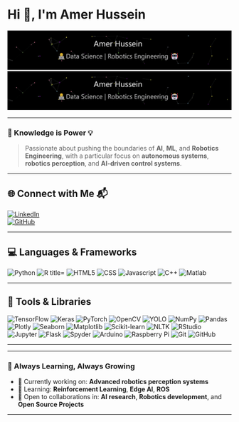 # Hi 👋, I'm Amer Hussein

<a href="https://github.com/amerob" target="_blank">
  <img src="https://raw.githubusercontent.com/amerob/amerob/main/profilebanner.gif" alt="Profile Banner">
</a>


<div align="center">
  <picture>
    <source media="(prefers-color-scheme: dark)" srcset="https://raw.githubusercontent.com/amerob/amerob/main/profilebanner.gif">
    <source media="(prefers-color-scheme: dark)" srcset="https://raw.githubusercontent.com/amerob/amerob/main/profilebanner.gif">
    <img src="https://raw.githubusercontent.com/amerob/amerob/main/profilebanner.gif" alt="Profile Banner">
  </picture>
</div>

---

### 🚀 Knowledge is Power 💡

> Passionate about pushing the boundaries of **AI**, **ML**, and **Robotics Engineering**, with a particular focus on **autonomous systems**, **robotics perception**, and **AI-driven control systems**.

---

## 🌐 Connect with Me 📬

[![LinkedIn](https://img.shields.io/badge/LinkedIn-0077B5?style=for-the-badge&logo=linkedin&logoColor=white)](https://linkedin.com/in/amerhhobbb)  
[![GitHub](https://img.shields.io/badge/GitHub-100000?style=for-the-badge&logo=github&logoColor=white)](https://github.com/amerob)  

---

## 💻 Languages & Frameworks

<div>
  <img height="30" src="https://user-images.githubusercontent.com/67054356/115026129-caec5380-9eca-11eb-86cd-faef1218fd80.png" alt="Python" title="Python">
  <img height="30" src="https://user-images.githubusercontent.com/67054356/131630402-baa839b4-7c23-4fc7-86dd-4a34b555e725.png" alt="R title="R">
  <img height="30" src="https://user-images.githubusercontent.com/67054356/131631974-ac93d19c-6822-4839-b171-035cbd3bac90.png" alt="HTML5" title="HTML5">
  <img height="30" src="https://user-images.githubusercontent.com/67054356/131631712-a329b0dc-7ad2-4c7f-a8f8-55e92e7261df.png" alt="CSS" title="CSS">
  <img height="30" src="https://user-images.githubusercontent.com/67054356/131631824-19e6f5c7-311c-4a78-9e56-49fed5162565.png" alt="Javascript" title="Javascript">
  <img height="30" src="https://user-images.githubusercontent.com/67054356/122631297-90be4e80-d0d3-11eb-90e3-dd7c46d5a42e.png" alt="C++" title="C++">
  <img height="30" src="https://github.com/user-attachments/assets/2e6d5b3a-c186-48f5-a976-f8ba40fcc8e6" alt="Matlab" title="Matlab">


</div>

---

## 🔧 Tools & Libraries

<div>
  <img height="30" src="https://user-images.githubusercontent.com/67054356/115026296-ff600f80-9eca-11eb-8e8d-3f13cd6eca90.png" alt="TensorFlow" title="TensorFlow">
  <img height="30" src="https://user-images.githubusercontent.com/67054356/115026359-130b7600-9ecb-11eb-876a-bb66a68a1d11.png" alt="Keras" title="Keras">
  <img height="30" src="https://user-images.githubusercontent.com/67054356/115026566-51a13080-9ecb-11eb-848c-1767a735c491.png" alt="PyTorch" title="PyTorch">
  <img height="30" src="https://user-images.githubusercontent.com/67054356/115027978-0851e080-9ecd-11eb-99fd-bb9298477b39.png" alt="OpenCV" title="OpenCV">
  <img height="30" src="https://github.com/user-attachments/assets/4a234151-201d-4bdf-844f-19a6b2e0d2df" alt="YOLO" title="YOLO">
  <img height="30" src="https://user-images.githubusercontent.com/67054356/115027840-de002300-9ecc-11eb-9dc0-54c5b13f8ec1.png" alt="NumPy" title="NumPy">
  <img height="30" src="https://user-images.githubusercontent.com/67054356/115028555-ac3b8c00-9ecd-11eb-9577-02ce32d064f9.png" alt="Pandas" title="Pandas">
  <img height="30" src="https://user-images.githubusercontent.com/67054356/115031856-4fda6b80-9ed1-11eb-854a-07b9741f7df2.png" alt="Plotly" title="Plotly">
  <img height="30" src="https://user-images.githubusercontent.com/67054356/115028247-4fd86c80-9ecd-11eb-9c34-c1ea8f51520a.png" alt="Seaborn" title="Seaborn">
  <img height="30" src="https://user-images.githubusercontent.com/67054356/115028131-333c3480-9ecd-11eb-80ff-73741079df1e.png" alt="Matplotlib" title="Matplotlib">
  <img height="30" src="https://user-images.githubusercontent.com/67054356/115027614-98dbf100-9ecc-11eb-9446-d24fe878417a.png" alt="Scikit-learn" title="Scikit-learn">
  <img height="30" src="https://user-images.githubusercontent.com/67054356/115027233-1f440300-9ecc-11eb-84e3-a72a9fc907db.png" alt="NLTK" title="NLTK">
  <img height="30" src="https://user-images.githubusercontent.com/67054356/115393315-36dffc00-a1ea-11eb-86d9-b583bc938afa.png" alt="RStudio" title="RStudio">
  <img height="30" src="https://user-images.githubusercontent.com/67054356/115027898-f40de380-9ecc-11eb-985d-9b1ec5ab1b01.png" alt="Jupyter" title="Jupyter">
  <img height="30" src="https://user-images.githubusercontent.com/67054356/115028040-1a338380-9ecd-11eb-986e-c66bb000cdc6.png" alt="Flask" title="Flask">
  <img height="30" src="https://user-images.githubusercontent.com/67054356/115028658-cb3a1e00-9ecd-11eb-8c3e-3f3ff08f8bc6.png" alt="Spyder" title="Spyder">
  <img height="30" src="https://user-images.githubusercontent.com/67054356/124935922-c2f60880-e00e-11eb-8803-dea9f7627ff7.png" alt="Arduino" title="Arduino">
  <img height="30" src="https://user-images.githubusercontent.com/67054356/115027233-1f440300-9ecc-11eb-84e3-a72a9fc907db.png" alt="Raspberry Pi" title="Raspberry Pi">
  <img height="30" src="https://user-images.githubusercontent.com/67054356/115027795-cde84380-9ecc-11eb-8b0c-c09574c30381.png" alt="Git" title="Git">
  <img height="30" src="https://user-images.githubusercontent.com/67054356/115026827-9e850700-9ecb-11eb-81ad-b8a9f8c05d47.png" alt="GitHub" title="GitHub">

</div>

---

<!--
## 📊 GitHub Stats

![Your GitHub Stats](https://github-readme-stats.vercel.app/api?username=amerob&show_icons=true&hide_title=true&count_private=true)
-->


---

### 🌱 Always Learning, Always Growing
- 🔭 Currently working on: **Advanced robotics perception systems**
- 🌱 Learning: **Reinforcement Learning**, **Edge AI**, **ROS**
- 👯 Open to collaborations in: **AI research**, **Robotics development**, and **Open Source Projects**


---



<!--### Statistics 📊: 

</div> -->




<!--
**amerob/amerob** is a ✨ _special_ ✨ repository because its `README.md` (this file) appears on your GitHub profile.

Here are some ideas to get you started:

- 🔭 I’m currently working on ...
- 🌱 I’m currently learning ...
- 👯 I’m looking to collaborate on ...
- 🤔 I’m looking for help with ...
- 💬 Ask me about ...
- 📫 How to reach me: ...
- 😄 Pronouns: ...
- ⚡ Fun fact: ...
-->

